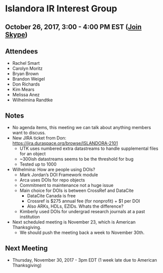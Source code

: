 # Islandora IR Interest Group
## October 26, 2017, 3:00 - 4:00 PM EST ([Join Skype](https://join.skype.com/s7ntDOmjhbjT))

## Attendees
- Rachel Smart
- Carolyn Moritz
- Bryan Brown
- Brandon Weigel
- Don Richards
- Kim Mears
- Melissa Anez
- Wilhelmina Randtke

## Notes
- No agenda items, this meeting we can talk about anything members want to discuss.
- New JIRA ticket from Don: https://jira.duraspace.org/browse/ISLANDORA-2101
  - UTK uses numbered extra datastreams to handle supplemental files for an object
  - ~300ish datastreams seems to be the threshold for bug
  - Tested up to 1000
- Wilhelmina: How are people using DOIs?
  - Mark Jordan’s DOI Framework module
  - Arca uses DOIs for repo objects
  - Commitment to maintenance not a huge issue
  - Main choice for DOIs is between CrossRef and DataCite 
    - DataCite Canada is free
    - Crossref is $275 annual fee (for nonprofit) + $1 per DOI
    - Also ARKs, HDLs, EZIDs. Whats the difference?
  - Kimberly used DOIs for undergrad research journals at a past institution
- Next scheduled meeting is November 23, which is American Thanksgiving. 
  - We should push the meeting back a week to November 30th.

## Next Meeting
* Thursday, November 30, 2017 - 3pm EDT (1 week late due to American Thanksgiving)

